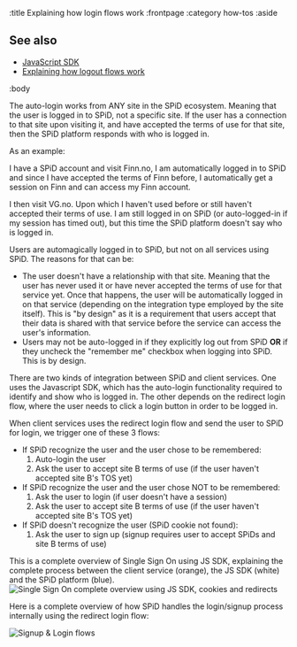 :title Explaining how login flows work
:frontpage
:category how-tos
:aside

## See also

- [JavaScript SDK](/sdks/javascript/)
- [Explaining how logout flows work](/logout-flows/)

:body

The auto-login works from ANY site in the SPiD ecosystem. Meaning that the user is logged in to SPiD,
not a specific site. If the user has a connection to that site upon visiting it, and have accepted the
terms of use for that site, then the SPiD platform responds with who is logged in.

As an example:
<div class="mod warning">
  <div class="bd">
    <p class="mhm">
      I have a SPiD account and visit Finn.no, I am automatically logged in to SPiD and since I have
      accepted the terms of Finn before, I automatically get a session on Finn and can access my Finn account.
    </p>
    <p class="mhm">
      I then visit VG.no. Upon which I haven't used before or still haven't accepted their terms of use.
      I am still logged in on SPiD (or auto-logged-in if my session has timed out), but this time the
      SPiD platform doesn't say who is logged in.
    </p>
  </div>
</div>

Users are automagically logged in to SPiD, but not on all services using SPiD.
The reasons for that can be:

* The user doesn't have a relationship with that site. Meaning that the user has never used it or have never
accepted the terms of use for that service yet. Once that happens, the user will be automatically logged in
on that service (depending on the integration type employed by the site itself). This is "by design" as it is
a requirement that users accept that their data is shared with that service before the service can access the
user's information.
* Users may not be auto-logged in if they explicitly log out from SPiD **OR** if they uncheck the "remember me"
checkbox when logging into SPiD. This is by design.

There are two kinds of integration between SPiD and client services. One uses the Javascript SDK, which has
the auto-login functionality required to identify and show who is logged in. The other depends on the redirect
login flow, where the user needs to click a login button in order to be logged in.

When client services uses the redirect login flow and send the user to SPiD for login, we trigger one of these 3 flows:

* If SPiD recognize the user and the user chose to be remembered:
    1. Auto-login the user
    2. Ask the user to accept site B terms of use (if the user haven't accepted site B's TOS yet)
* If SPiD recognize the user and the user chose NOT to be remembered:
    1. Ask the user to login (if user doesn't have a session)
    2. Ask the user to accept site B terms of use (if the user haven't accepted site B's TOS yet)
* If SPiD doesn't recognize the user (SPiD cookie not found):
    1. Ask the user to sign up (signup requires user to accept SPiDs and site B terms of use)

This is a complete overview of Single Sign On using JS SDK, explaining the complete process between the client
service (orange), the JS SDK (white) and the SPiD platform (blue).
![Single Sign On complete overview using JS SDK, cookies and redirects](/images/sso-usecases.png)

Here is a complete overview of how SPiD handles the login/signup process internally using the redirect login flow:

![Signup & Login flows](/images/signup-login-flows.png)
